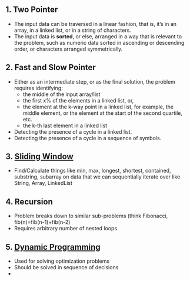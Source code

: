 ## 1. Two Pointer
  - The input data can be traversed in a linear fashion, that is, it’s in an array, in a linked list, or in a string of characters.
  - The input data is **sorted**, or else, arranged in a way that is relevant to the problem, such as numeric data sorted in ascending or descending order, or characters arranged symmetrically.

  
## 2. Fast and Slow Pointer
  - Either as an intermediate step, or as the final solution, the problem requires identifying:
     - the middle of the input array/list 
     - the first x% of the elements in a linked list, or,
     - the element at the k-way point in a linked list, for example, the middle element, or the element at the start of the second quartile, etc.
     - the k-th last element in a linked list
  - Detecting the presence of a cycle in a linked list.
  - Detecting the presence of a cycle in a sequence of symbols.

   
## 3. [Sliding Window](https://www.youtube.com/watch?v=MK-NZ4hN7rs)
  - Find/Calculate things like min, max, longest, shortest, contained, substring, subarray on data that we can sequentially iterate over like String, Array, LinkedList


## 4. Recursion
  - Problem breaks down to similar sub-problems (think Fibonacci, fib(n)=fib(n-1)+fib(n-2)
  - Requires arbitrary number of nested loops


## 5. [Dynamic Programming](https://takeuforward.org/dynamic-programming/striver-dp-series-dynamic-programming-problems/)
  - Used for solving optimization problems
  - Should be solved in sequence of decisions
  - 
